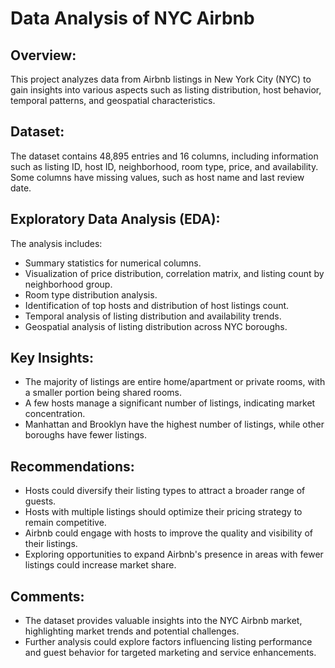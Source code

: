 # Data Analysis of NYC Airbnb

## Overview:
This project analyzes data from Airbnb listings in New York City (NYC) to gain insights into various aspects such as listing distribution, host behavior, temporal patterns, and geospatial characteristics.

## Dataset:
The dataset contains 48,895 entries and 16 columns, including information such as listing ID, host ID, neighborhood, room type, price, and availability. Some columns have missing values, such as host name and last review date.

## Exploratory Data Analysis (EDA):
The analysis includes:
- Summary statistics for numerical columns.
- Visualization of price distribution, correlation matrix, and listing count by neighborhood group.
- Room type distribution analysis.
- Identification of top hosts and distribution of host listings count.
- Temporal analysis of listing distribution and availability trends.
- Geospatial analysis of listing distribution across NYC boroughs.

## Key Insights:
- The majority of listings are entire home/apartment or private rooms, with a smaller portion being shared rooms.
- A few hosts manage a significant number of listings, indicating market concentration.
- Manhattan and Brooklyn have the highest number of listings, while other boroughs have fewer listings.

## Recommendations:
- Hosts could diversify their listing types to attract a broader range of guests.
- Hosts with multiple listings should optimize their pricing strategy to remain competitive.
- Airbnb could engage with hosts to improve the quality and visibility of their listings.
- Exploring opportunities to expand Airbnb's presence in areas with fewer listings could increase market share.

## Comments:
- The dataset provides valuable insights into the NYC Airbnb market, highlighting market trends and potential challenges.
- Further analysis could explore factors influencing listing performance and guest behavior for targeted marketing and service enhancements.
